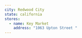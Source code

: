 ```yaml
---
city: Redwood City
state: california
stores:
  - name: Key Market
    address: "1063 Upton Street "
---
```


